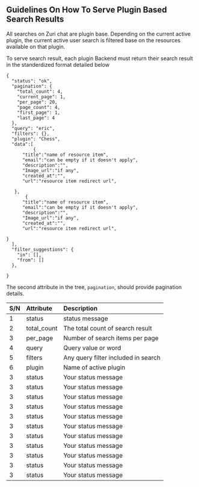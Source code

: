 ## Guidelines On How To Serve Plugin Based Search Results


 All searches on Zuri chat are plugin base. Depending on the current active plugin, the current active user search 
 is filtered base on the resources available on that plugin.
 
 To serve search result, each plugin Backend must return their search result in the standerdized format detailed below
 
 
```
{
  "status": "ok",
  "pagination": {
    "total_count": 4,
    "current_page": 1,
    "per_page": 20,
    "page_count": 4,
    "first_page": 1,
    "last_page": 4
  },
  "query": "eric",
  "filters": {},
  "plugin": "Chess",
  "data":[
  	      {
	  "title":"name of resource item",
	  "email":"can be empty if it doesn't apply",
	  "description":"",
	  "Image_url":"if any",
	  "created_at":"",
	  "url":"resource item redirect url",
	
   },
	   {
	  "title":"name of resource item",
	  "email":"can be empty if it doesn't apply",
	  "description":"",
	  "Image_url":"if any",
	  "created_at":"",
	  "url":"resource item redirect url",
	 
}
  ],
  "filter_suggestions": {
    "in": [],
    "from": []
  },
  
}

```
The second attribute in the tree, ```pagination```, should provide pagination details.

| S/N | Attribute                             | Description                                                                               
| :-- | :------------------------------------ | :----------------------------------------------------------------------- | 
| 1   | status                                | status message                                                           |
| 2   | total_count                           | The total count of search result                                         |               |
| 3   | per_page                              | Number of search items per page                                          |
| 4   | query                                 | Query value or word                                                      |
| 5   | filters                               | Any query filter included in search                                      |
| 6   | plugin                                | Name of active plugin                                                    |
| 3   | status                                | Your status message                                                      |
| 3   | status                                | Your status message                                                      |
| 3   | status                                | Your status message                                                      |
| 3   | status                                | Your status message                                                      |
| 3   | status                                | Your status message                                                      |
| 3   | status                                | Your status message                                                      |
| 3   | status                                | Your status message                                                      |
| 3   | status                                | Your status message                                                      |
| 3   | status                                | Your status message                                                      |
| 3   | status                                | Your status message                                                      |
| 3   | status                                | Your status message                                                      |









